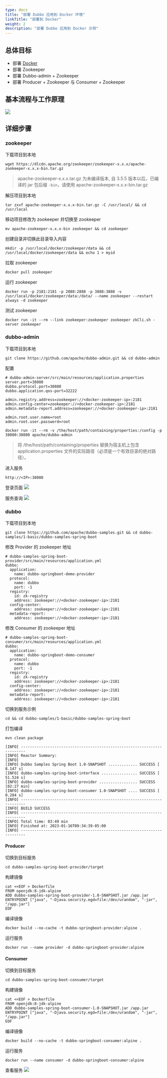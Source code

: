 ```yaml
---
type: docs
title: "部署 Dubbo 应用到 Docker 环境"
linkTitle: "部署到 Docker"
weight: 2
description: "部署 Dubbo 应用到 Docker 示例"
---
```

## 总体目标

- 部署 [Docker](https://docs.docker.com/engine/install/)
- 部署 Zookeeper
- 部署 Dubbo-admin + Zookeeper
- 部署 Producer + Zookeeper 与 Consumer + Zookeeper

## 基本流程与工作原理

![](/imgs/v3/tasks/deploy/docker.jpg)

## 详细步骤

### zookeeper

下载项目到本地
```
wget https://dlcdn.apache.org/zookeeper/zookeeper-x.x.x/apache-zookeeper-x.x.x-bin.tar.gz
```
> apache-zookeeper-x.x.x.tar.gz 为未编译版本, 自 3.5.5 版本以后，已编译的 jar 包后缀 `-bin`，请使用 apache-zookeeper-x.x.x-bin.tar.gz

解压项目到本地
```
tar zxvf apache-zookeeper-x.x.x-bin.tar.gz -C /usr/local/ && cd /usr/local
```
移动项目修改为 zookeeper 并切换至 zookeeper
```
mv apache-zookeeper-x.x.x-bin zookeeper && cd zookeeper
```

创建目录并切换此目录导入内容
```
mkdir -p /usr/local/docker/zookeeper/data && cd /usr/local/docker/zookeeper/data && echo 1 > myid
```

拉取 zookeeper
```
docker pull zookeeper
```

运行 zookeeper
```
docker run -p 2181:2181 -p 2888:2888 -p 3888:3888 -v /usr/local/docker/zookeeper/data:/data/ --name zookeeper --restart always -d zookeeper
```

测试 zookeeper
```
docker run -it --rm --link zookeeper:zookeeper zookeeper zkCli.sh -server zookeeper
```

### dubbo-admin

下载项目到本地
```
git clone https://github.com/apache/dubbo-admin.git && cd dubbo-admin
```

配置
```
# dubbo-admin-server/src/main/resources/application.properties
server.port=38080
dubbo.protocol.port=30880
dubbo.application.qos-port=32222

admin.registry.address=zookeeper://<docker-zookeeper-ip>:2181
admin.config-center=zookeeper://<docker-zookeeper-ip>:2181
admin.metadata-report.address=zookeeper://<docker-zookeeper-ip>:2181

admin.root.user.name=root
admin.root.user.password=root
```

```
docker run -it --rm -v /the/host/path/containing/properties:/config -p 38080:38080 apache/dubbo-admin
```
> 将 /the/host/path/containing/properties 替换为宿主机上包含 application.properties 文件的实际路径（必须是一个有效目录的绝对路径）。

进入服务
```
http://<IP>:38080
```

登录页面
![](/imgs/v3/tasks/deploy/dubbo-admin-login.jpg)

服务查询
![](/imgs/v3/tasks/deploy/dubbo-admin-page.jpg)

### dubbo

下载项目到本地
```
git clone https://github.com/apache/dubbo-samples.git && cd dubbo-samples/1-basic/dubbo-samples-spring-boot
```

修改 Provider 的 zookeeper 地址
```
# dubbo-samples-spring-boot-provider/src/main/resources/application.yml
dubbo:
  application:
    name: dubbo-springboot-demo-provider
  protocol:
    name: dubbo
    port: -1
  registry:
    id: zk-registry
    address: zookeeper://<docker-zookeeper-ip>:2181
  config-center:
    address: zookeeper://<docker-zookeeper-ip>:2181
  metadata-report:
    address: zookeeper://<docker-zookeeper-ip>:2181
```

修改 Consumer 的 zookeeper 地址
```
# dubbo-samples-spring-boot-consumer/src/main/resources/application.yml
dubbo:
  application:
    name: dubbo-springboot-demo-consumer
  protocol:
    name: dubbo
    port: -1
  registry:
    id: zk-registry
    address: zookeeper://<docker-zookeeper-ip>:2181
  config-center:
    address: zookeeper://<docker-zookeeper-ip>:2181
  metadata-report:
    address: zookeeper://<docker-zookeeper-ip>:2181
```

切换到服务示例
```
cd && cd dubbo-samples/1-basic/dubbo-samples-spring-boot
```

打包编译
```
mvn clean package
```
```
[INFO] ------------------------------------------------------------------------
[INFO] Reactor Summary:
[INFO]
[INFO] Dubbo Samples Spring Boot 1.0-SNAPSHOT ............. SUCCESS [  8.147 s]
[INFO] dubbo-samples-spring-boot-interface ................ SUCCESS [ 51.524 s]
[INFO] dubbo-samples-spring-boot-provider ................. SUCCESS [02:27 min]
[INFO] dubbo-samples-spring-boot-consumer 1.0-SNAPSHOT .... SUCCESS [  0.284 s]
[INFO] ------------------------------------------------------------------------
[INFO] BUILD SUCCESS
[INFO] ------------------------------------------------------------------------
[INFO] Total time: 03:49 min
[INFO] Finished at: 2023-01-16T09:34:39-05:00
[INFO] ------------------------------------------------------------------------
```

#### Producer

切换到目标服务
```
cd dubbo-samples-spring-boot-provider/target
```

构建镜像
```
cat <<EOF > Dockerfile
FROM openjdk:8-jdk-alpine
ADD dubbo-samples-spring-boot-provider-1.0-SNAPSHOT.jar /app.jar
ENTRYPOINT ["java", "-Djava.security.egd=file:/dev/urandom", "-jar", "/app.jar"]
EOF
```

编译镜像
```
docker build --no-cache -t dubbo-springboot-provider:alpine .
```

运行服务
```
docker run --name provider -d dubbo-springboot-provider:alpine
```

#### Consumer

切换到目标服务
```
cd dubbo-samples-spring-boot-consumer/target
```

构建镜像
```
cat <<EOF > Dockerfile
FROM openjdk:8-jdk-alpine
ADD dubbo-samples-spring-boot-consumer-1.0-SNAPSHOT.jar /app.jar
ENTRYPOINT ["java", "-Djava.security.egd=file:/dev/urandom", "-jar", "/app.jar"]
EOF
```

编译镜像
```
docker build --no-cache -t dubbo-springboot-consumer:alpine .
```

运行服务
```
docker run --name consumer -d dubbo-springboot-consumer:alpine
```

查看服务
![](/imgs/v3/tasks/deploy/consumer-provider.jpg)

